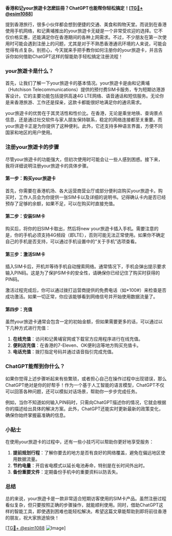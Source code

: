 **香港和记your旅遊卡怎麽註冊？ChatGPT也能帮你轻松搞定！[[TG💪+ @esim1088](https://t.me/s/esim1088)]**

提到香港旅行，很多小伙伴都会想到便捷的交通、美食和购物天堂。而说到在香港使用手机网络，和记黄埔推出的your旅遊卡无疑是一个非常受欢迎的选择。它不仅价格实惠，还能满足你在香港期间的各种上网需求。不过，不少朋友在第一次使用时可能会遇到注册上的问题，尤其是对于不熟悉香港通讯环境的人来说，可能会觉得有点复杂。别担心，今天就来手把手教你如何注册你的your旅遊卡，并且告诉你如何借助ChatGPT这样的智能助手轻松搞定注册流程！

### your旅遊卡是什么？

首先，让我们了解一下your旅遊卡的基本情况。your旅遊卡是由和记黄埔（Hutchison Telecommunications）提供的预付费SIM卡服务，专为短期访港游客设计。它的主要功能包括提供高速4G LTE网络、语音通话和短信服务。无论你是来香港旅游、工作还是探亲，这款卡都能很好地满足你的通讯需求。

your旅遊卡的优势在于其灵活性和性价比。在香港，无论是乘坐地铁、查询景点信息，还是通过社交软件与家人朋友保持联系，稳定的网络连接都至关重要。而your旅遊卡正是为你提供了这种便利。此外，它还支持多种语言界面，方便不同国家和地区的用户使用。

### 注册your旅遊卡的步骤

尽管your旅遊卡的功能强大，但初次使用时可能会让一些人感到困惑。接下来，我将详细说明注册your旅遊卡的具体步骤。

#### 第一步：购买your旅遊卡

首先，你需要在香港机场、各大运营商营业厅或部分便利店购买your旅遊卡。购买时，工作人员会为你提供一张SIM卡以及详细的说明书。记得确认卡内是否已经预存了足够的余额，如果不足，可以在购买时直接充值。

#### 第二步：安装SIM卡

购买后，将你的旧SIM卡取出，然后将new your旅遊卡插入手机。需要注意的是，你的手机必须支持4G频段（即LTE），否则可能无法正常使用。如果你不确定自己的手机是否支持，可以通过手机设置中的“关于手机”选项查看。

#### 第三步：激活SIM卡

插入SIM卡后，开机并等待手机自动搜索网络。通常情况下，手机会弹出提示要求输入PIN码。这是为了保护SIM卡的安全性，请确保你已经记住了购买时获得的PIN码。

激活过程完成后，你可以通过拨打运营商提供的免费电话（如*100#）来检查是否成功激活。如果一切正常，你应该能够看到网络信号并开始使用数据流量了。

#### 第四步：充值

虽然your旅遊卡通常会包含一定的初始金额，但如果需要更多的话，可以通过以下几种方式进行充值：

1. **在线充值**：访问和记黄埔官网或下载官方应用程序进行在线充值。
2. **便利店充值**：在香港的7-Eleven、OK便利店等地方购买充值卡。
3. **电话充值**：拨打指定号码并通过语音指引完成充值。

### ChatGPT能帮到你什么？

如果你觉得上述步骤听起来有些繁琐，或者担心自己在操作过程中出现错误，那么ChatGPT绝对是你的好帮手！作为一个基于人工智能的语言模型，ChatGPT不仅可以回答各种问题，还可以模拟对话场景，帮助你一步步完成任务。

例如，当你不知道如何输入PIN码时，只需向ChatGPT描述你的情况，它就会根据你的描述给出具体的解决方案。此外，ChatGPT还能实时更新最新的政策变化，确保你始终掌握最准确的信息。

### 小贴士

在使用your旅遊卡的过程中，还有一些小技巧可以帮助你更好地享受服务：

1. **提前规划行程**：了解你要去的地方是否有良好的网络覆盖，避免在偏远地区使用数据流量。
2. **节约电量**：开启省电模式以延长电池寿命，特别是在长时间外出时。
3. **备份重要文件**：定期备份手机中的重要资料以防丢失。

### 总结

总的来说，your旅遊卡是一款非常适合短期访客使用的SIM卡产品。虽然注册过程看似复杂，但只要按照正确的步骤操作，就能顺利使用。同时，借助ChatGPT这样的智能工具，即使遇到困难也能轻松解决。希望这篇文章能帮助到即将前往香港的朋友，祝大家旅途愉快！

[[TG💪+ @esim1088](https://t.me/s/esim1088) ![Image](https://i.postimg.cc/4NQfJmqS/Snipaste-2025-05-13-00-14-12.png)]
